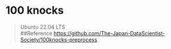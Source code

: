 # 100 knocks
> Ubuntu 22.04 LTS<br>
##Reference
>https://github.com/The-Japan-DataScientist-Society/100knocks-preprocess
